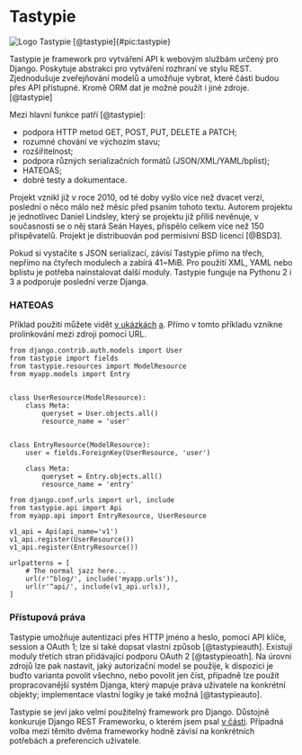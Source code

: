 Tastypie
========

![Logo Tastypie [@tastypie]{#pic:tastypie}](images/tastypie)

Tastypie je framework pro vytváření API k webovým službám určený pro Django.
Poskytuje abstrakci pro vytváření rozhraní ve stylu REST.
Zjednodušuje zveřejňování modelů a umožňuje vybrat, které části budou přes API přístupné.
Kromě ORM dat je možné použít i jiné zdroje. [@tastypie]

Mezi hlavní funkce patří [@tastypie]:

 * podpora HTTP metod GET, POST, PUT, DELETE a PATCH;
 * rozumné chování ve výchozím stavu;
 * rozšířitelnost;
 * podpora různých serializačních formátů (JSON/XML/YAML/bplist);
 * HATEOAS;
 * dobré testy a dokumentace.

Projekt vznikl již v roce 2010, od té doby vyšlo více než dvacet verzí, poslední o něco málo než měsíc před psaním tohoto textu.
Autorem projektu je jednotlivec Daniel Lindsley, který se projektu již příliš nevěnuje, v současnosti se o něj stará Seán Hayes,
přispělo celkem více než 150 přispěvatelů. Projekt je distribuován pod permisivní BSD licencí [@BSD3].

Pokud si vystačíte s JSON serializací, závisí Tastypie přímo na třech, nepřímo na čtyřech modulech a zabírá 41~MiB.
Pro použití XML, YAML nebo bplistu je potřeba nainstalovat další moduly. Tastypie funguje na Pythonu 2 i 3 a podporuje poslední verze Djanga.

### HATEOAS

Příklad použití můžete vidět [v ukázkách](#code:tastypie) [a](#code:tastypie2).
Přímo v tomto příkladu vznikne prolinkování mezi zdroji pomocí URL.

```{caption="{#code:tastypie}Příklad použití z dokumentace Tastypie (api.py) \autocite{tastypiedoc}" .python}
from django.contrib.auth.models import User
from tastypie import fields
from tastypie.resources import ModelResource
from myapp.models import Entry


class UserResource(ModelResource):
    class Meta:
        queryset = User.objects.all()
        resource_name = 'user'


class EntryResource(ModelResource):
    user = fields.ForeignKey(UserResource, 'user')

    class Meta:
        queryset = Entry.objects.all()
        resource_name = 'entry'
```

```{caption="{#code:tastypie2}Příklad použití z dokumentace Tastypie (urls.py) \autocite{tastypiedoc}" .python}
from django.conf.urls import url, include
from tastypie.api import Api
from myapp.api import EntryResource, UserResource

v1_api = Api(api_name='v1')
v1_api.register(UserResource())
v1_api.register(EntryResource())

urlpatterns = [
    # The normal jazz here...
    url(r'^blog/', include('myapp.urls')),
    url(r'^api/', include(v1_api.urls)),
]
```

### Přístupová práva

Tastypie umožňuje autentizaci přes HTTP jméno a heslo, pomocí API klíče, session a OAuth 1; lze si také dopsat vlastní způsob [@tastypieauth].
Existují moduly třetích stran přidávající podporu OAuth 2 [@tastypieoath].
Na úrovni zdrojů lze pak nastavit, jaký autorizační model se použije, k dispozici je buďto varianta povolit všechno, nebo povolit jen číst, případně lze použít propracovanější systém Djanga, který mapuje práva uživatele na konkrétní objekty; implementace vlastní logiky je také možná [@tastypieauto].

Tastypie se jeví jako velmi použitelný framework pro Django. Důstojně konkuruje Django REST Frameworku, o kterém jsem psal [v části](#django-rest-framework).
Případná volba mezi těmito dvěma frameworky hodně závisí na konkrétních potřebách a preferencích uživatele.